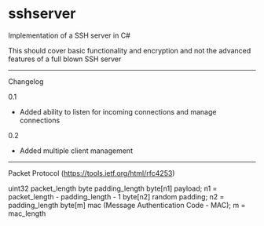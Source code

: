 # sshserver
Implementation of a SSH server in C#

This should cover basic functionality and encryption and not the advanced features of a full blown SSH server

-----------------------------------------------------------
Changelog

0.1
- Added ability to listen for incoming connections and manage connections

0.2
- Added multiple client management

-----------------------------------------------------------
Packet Protocol (https://tools.ietf.org/html/rfc4253)

uint32    packet_length
      byte      padding_length
      byte[n1]  payload; n1 = packet_length - padding_length - 1
      byte[n2]  random padding; n2 = padding_length
      byte[m]   mac (Message Authentication Code - MAC); m = mac_length